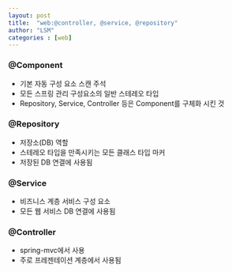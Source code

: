 ```yaml
---
layout: post
title:  "web:@controller, @service, @repository"
author: "LSM"
categories : [web]
---
```


### @Component
- 기본 자동 구성 요소 스캔 주석
- 모든 스프링 관리 구성요소의 일반 스테레오 타입
- Repository, Service, Controller 등은 Component를 구체화 시킨 것

### @Repository
- 저장소(DB) 역할
- 스테레오 타입을 만족시키는 모든 클래스 타입 마커
- 저장된 DB 연결에 사용됨

### @Service
- 비즈니스 계층 서비스 구성 요소
- 모든 웹 서비스 DB 연결에 사용됨

### @Controller
- spring-mvc에서 사용
- 주로 프레젠테이션 계층에서 사용됨